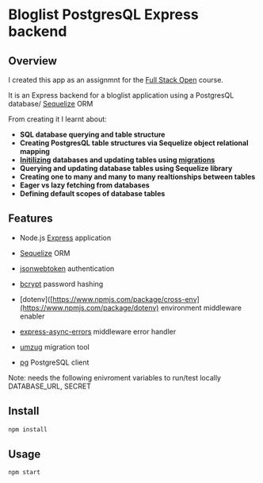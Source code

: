 # Bloglist PostgresQL Express backend <br />

## Overview

I created this app as an assignmnt for the [Full Stack Open](https://fullstackopen.com/en/) course.

It is an Express backend for a bloglist application using a PostgresQL database/ [Sequelize](https://sequelize.org/) ORM

From creating it I learnt about:

- **SQL database querying and table structure**
- **Creating PostgresQL table structures via Sequelize object relational mapping**
- **[Initilizing](https://github.com/MartinL-no/full-stack-open/blob/main/part13/util/db.js) databases and updating tables using [migrations](https://github.com/MartinL-no/full-stack-open/tree/main/part13/migrations)**
- **Querying and updating database tables using Sequelize library**
- **Creating one to many and many to many realtionships between tables**
- **Eager vs lazy fetching from databases**
- **Defining default scopes of database tables**

## Features

- Node.js [Express](https://expressjs.com/) application

- [Sequelize](https://sequelize.org/) ORM

- [jsonwebtoken](https://www.npmjs.com/package/jsonwebtoken) authentication

- [bcrypt](https://www.npmjs.com/package/bcrypt) password hashing

- [dotenv]([https://www.npmjs.com/package/cross-env](https://www.npmjs.com/package/dotenv) environment middleware enabler

- [express-async-errors](https://www.npmjs.com/package/express-async-errors) middleware error handler

- [umzug](https://www.npmjs.com/package/umzug) migration tool

- [pg](https://www.npmjs.com/package/pg) PostgreSQL client

Note: needs the following enivroment variables to run/test locally DATABASE_URL, SECRET


## Install

```sh
npm install
```


## Usage

```sh
npm start
```
